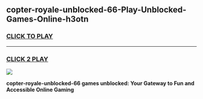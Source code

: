 
## copter-royale-unblocked-66-Play-Unblocked-Games-Online-h3otn
<h3>
<a href="https://premium76.site?title=copter-royale-unblocked-66&ref=25A">CLICK TO PLAY</a></h3>
<hr>

<h3>
<a href="https://premium76.site?title=copter-royale-unblocked-66&ref=25A">CLICK 2 PLAY</a>
  
</h3>

<a href="https://premium76.site?title=copter-royale-unblocked-66&ref=25A"><img src="https://clearcache.store/games.png"></a>


**copter-royale-unblocked-66 games unblocked: Your Gateway to Fun and Accessible Online Gaming**
